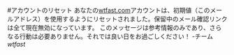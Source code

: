 ﻿#アカウントのリセット
あなたの[wtfast.com](https://wtfast.com)アカウントは、初期値（このメールアドレス）を使用するようにリセットされました。保留中のメール確認リンクは全て現在無効になっています。 このメッセージは参考情報のみであり、さらなる行動は必要ありません。それでは良い日をお過ごしください！ -チーム*wtfast*